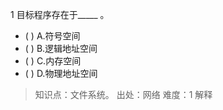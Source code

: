 1
目标程序存在于_____ 。
- ( ) A.符号空间 
- ( ) B.逻辑地址空间 
- ( ) C.内存空间 
- ( ) D.物理地址空间

> 知识点：文件系统。
> 出处：网络
> 难度：1
> 解释
